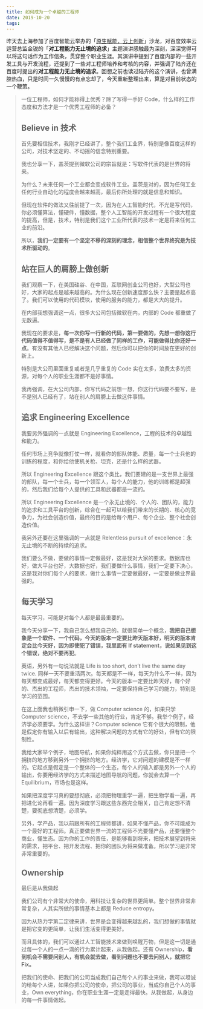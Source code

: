 ```yaml
---
title: 如何成为一个卓越的工程师
date: 2019-10-20
tags:
---
```


昨天去上海参加了百度智能云举办的「[原生赋能，云上创新](https://huiyi.csdn.net/activity/product/goods_list?project_id=4350)」沙龙，对百度效率云运营总监金锐的「**对工程能力无止境的追求**」主题演讲感触最为深刻，深深觉得可以将这句话作为工作信条，贯穿整个职业生涯。其演讲中提到了百度内部的一些开发工具与开发流程，还提到了一些对工程师培养和考核的内容，并强调了陆齐还在百度时提出的**对工程能力无止境的追求**。回想之前也读过陆齐的这个演讲，也曾满腔热血，只是时间一久慢慢的有点忘却了，今天重新整理出来，算是对目前状态的一个鞭策。

> 一位工程师，如何才能称得上优秀？除了写得一手好 Code，什么样的工作态度和方法才是一个优秀工程师的必备？
>
> ## Believe in 技术
>
> 首先要相信技术，我刚才已经讲了，整个我们工业界，特别是像百度这样的公司，对技术坚定的、不动摇的信念特别重要。
>
> 我也分享一下，盖茨提到微软公司的宗旨就是：写软件代表的是世界的将来。
>
> 为什么？未来任何一个工业都会变成软件工业。盖茨是对的，因为任何工业任何行业自动化的程度会越来越高，最后你所处理的就是信息和知识。
>
> 但现在软件的做法又往前提了一次，因为在人工智能时代，不光是写代码，你必须懂算法，懂硬件，懂数据，整个人工智能的开发过程有一个很大程度的提高，但是，技术，特别是我们这个工业所代表的技术一定是将来任何工业的前沿。
>
> 所以，**我们一定要有一个坚定不移的深刻的理念，相信整个世界终究是为技术所驱动的**。
>
> ## 站在巨人的肩膀上做创新
>
> 我们观察一下，在美国硅谷、在中国，互联网创业公司也好，大型公司也好，大家的起点是越来越高的。为什么现在创新速度那么快？主要是起点高了。我们可以使用的代码模块，使用的服务的能力，都是大大的提升。
>
> 在内部我想强调这一点，很多大公司包括微软在内，内部的 Code 都重做了无数遍。
>
> 我现在的要求是，**每一次你写一行新的代码，第一要做的，先想一想你这行代码值得不值得写，是不是有人已经做了同样的工作，可能做得比你还好一点**。有没有其他人已经解决这个问题，然后你可以把你的时间放在更好的创新上。
>
> 特别是大公司里面重复或者是几乎重复的 Code 实在太多，浪费太多的资源，对每个人的职业生涯都不是好事情。
>
> 我再强调，在大公司内部，你写代码之前想一想，你这行代码要不要写，是不是别人已经有了，站在别人的肩膀上去做这件事情。
>
> ## 追求 Engineering Excellence
>
> 我要另外强调的一点就是 Engineering Excellence，工程的技术的卓越性和能力。
>
> 任何市场上竞争就像打仗一样，就看你的部队体能、质量，每一个士兵他的训练的程度，和你给他使机关枪、坦克，还是什么样的武器。
>
> 所以 Engineering Excellence 跟这个类比，我们要建的是一支世界上最强的部队，每一个士兵，每一个领军人，每个人的能力，他的训练都是超强的，然后我们给每个人提供的工具和武器都是一流的。
>
> 所以 Engineering Excellence 是一个永无止境的、个人的、团队的，能力的追求和工具平台的创新，综合在一起可以给我们带来的长期的、核心的竞争力，为社会创造价值，最终的目的是给每个用户、每个企业、整个社会创造价值。
>
> 我另外还要在这里强调的一点就是 Relentless pursuit of excellence：永无止境的不断的持续的追求。
>
> 我们要么不做，要做的事情一定做最好，这是我对大家的要求。数据库也好，做大平台也好，大数据也好，我们要做什么事情，我们一定要下决心，这是我对你们每个人的要求，做什么事情一定要做最好，一定要是做业界最强的。
>
> ## 每天学习
>
> 每天学习，可能是对每个人都是最最重要的。
>
> 我今天分享一下，我自己怎么想我自己的。就很简单一个概念，**我把自己想象是一个软件、一个代码，今天的版本一定要比昨天版本好，明天的版本肯定会比今天好，因为即使犯了错误，我里面有 If statement，说如果见到这个错误，绝对不要再犯**。
>
> 英语，另外有一句说法就是 Life is too short, don’t live the same day twice. 同样一天不要重活两次。每天都是不一样，每天为什么不一样，因为每天都变成最好，每天都变得更好。今天的版本一定要比昨天好，每个好的、杰出的工程师，杰出的技术领袖，一定要保持自己学习的能力，特别是学习的范围。
>
> 在这上面我也稍微引申一下，做 Computer science 的，如果只学 Computer science，不去学一些其他的行业，肯定不够。我举个例子，经济学必须要学。为什么这样讲？Computer science 它有个很大的限制，他是假定你有输入以后有输出，这种解决问题的方式有它的好处，但有它的限制性。
>
> 我给大家举个例子，地图导航，如果你纯粹用这个方式去做，你只是把一个拥挤的地方移到另外一个拥挤的地方。经济学，它对问题的建模是不一样的。它起点是假定是一个整体的一个生态，每个人的输入都是另外一个人的输出，你要用经济学的方式来描述地图导航的问题，你就会去算一个 Equilibrium，市场也是这样。
>
> 如果把深度学习真的要想彻底，必须把物理重学一遍，把生物学看一遍，再把进化论再看一遍。因为深度学习跟这些东西完全相关，自己肯定想不清楚，要彻底想清楚，必须学。
>
> 另外，学产品，我以前跟所有的工程师都讲，如果不懂产品，你不可能成为一个最好的工程师。真正要做世界一流的工程师不光要懂产品，还要懂整个商业，懂生态。因为你的工作的责任，是能够看到将来，把技术展望到将来的需求，把平台、把开发流程、把你的团队为将来做准备。所以学习是非常非常重要的。
>
> ## Ownership
>
> 最后是从我做起
>
> 我们公司有个非常大的使命，用科技让复杂的世界更简单。整个世界非常非常复杂，人其实所做的事情基本上都是 Reduce entropy。
>
> 因为从热力学第二定律来讲，世界是会变得越来越乱的，我们想做的事情就是把它变的更简单，让我们生活变得更美好。
>
> 而且具体的，我们可以通过人工智能技术来做到唤醒万物，但是这一切是通过每一个人的一点一滴的行为累计起来，从我做起。还有 Ownership，**看到机会不需要问别人，有机会就去做，看到问题也不要去问别人，就把它 Fix。**
>
> 把我们的使命、把我们的公司当成我们自己每个人的事业来做，我可以坦诚的给每个人讲，如果你把公司的使命，把公司的事业，当成你自己个人的事业，Own everything，你在职业生涯一定是走得最快。从我做起，从身边的每一件事情做起。

